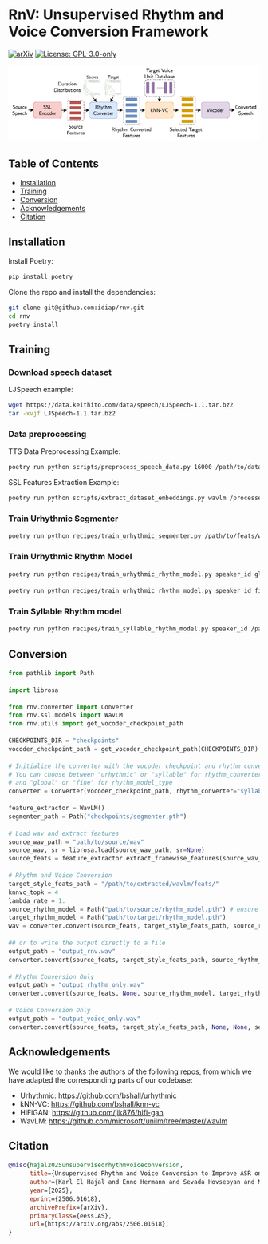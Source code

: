 <!--
SPDX-FileCopyrightText: 2025 Idiap Research Institute
SPDX-FileContributor: Karl El Hajal

SPDX-License-Identifier: GPL-3.0-only
-->

# RnV: Unsupervised Rhythm and Voice Conversion Framework


[![arXiv](https://img.shields.io/badge/arXiv-2506.01618-b31b1b.svg)](https://arxiv.org/abs/2506.01618)
[![License: GPL-3.0-only](https://img.shields.io/badge/License-GPL%20v3-blue.svg)](LICENSES/GPL-3.0-only.txt)

![RnV Framework Overview](assets/RnV.png)

## Table of Contents
- [Installation](#installation)
- [Training](#training)
- [Conversion](#conversion)
- [Acknowledgements](#acknowledgements)
- [Citation](#citation)

## Installation

Install Poetry:
```bash
pip install poetry
```

Clone the repo and install the dependencies:
```bash
git clone git@github.com:idiap/rnv.git
cd rnv
poetry install
```

## Training

### Download speech dataset

LJSpeech example:
```bash
wget https://data.keithito.com/data/speech/LJSpeech-1.1.tar.bz2
tar -xvjf LJSpeech-1.1.tar.bz2
```

### Data preprocessing

TTS Data Preprocessing Example:
```bash
poetry run python scripts/preprocess_speech_data.py 16000 /path/to/dataset /processed/dataset/output/path
```

SSL Features Extraction Example:
```bash
poetry run python scripts/extract_dataset_embeddings.py wavlm /processed/dataset/output/path /processed/dataset/output/path
```

### Train Urhythmic Segmenter

```bash
poetry run python recipes/train_urhythmic_segmenter.py /path/to/feats/wavlm checkpoints/segmenter.pth 3
```

### Train Urhythmic Rhythm Model

```bash
poetry run python recipes/train_urhythmic_rhythm_model.py speaker_id global /path/to/feats/wavlm checkpoints/segmenter.pth path/to/save/output

poetry run python recipes/train_urhythmic_rhythm_model.py speaker_id fine /path/to/feats/wavlm checkpoints/segmenter.pth path/to/save/output
```

### Train Syllable Rhythm model

```bash
poetry run python recipes/train_syllable_rhythm_model.py speaker_id /path/to/speaker/audio checkpoints/segmenter.pth /path/to/save/output
```

## Conversion

```python
from pathlib import Path

import librosa

from rnv.converter import Converter
from rnv.ssl.models import WavLM
from rnv.utils import get_vocoder_checkpoint_path

CHECKPOINTS_DIR = "checkpoints"
vocoder_checkpoint_path = get_vocoder_checkpoint_path(CHECKPOINTS_DIR)

# Initialize the converter with the vocoder checkpoint and rhythm conversion settings
# You can choose between "urhythmic" or "syllable" for rhythm_converter
# and "global" or "fine" for rhythm_model_type
converter = Converter(vocoder_checkpoint_path, rhythm_converter="syllable", rhythm_model_type="global") # or "fine" for fine-grained rhythm conversion

feature_extractor = WavLM()
segmenter_path = Path("checkpoints/segmenter.pth")

# Load wav and extract features
source_wav_path = "path/to/source/wav"
source_wav, sr = librosa.load(source_wav_path, sr=None)
source_feats = feature_extractor.extract_framewise_features(source_wav_path, output_layer=None).cpu()

# Rhythm and Voice Conversion
target_style_feats_path = "/path/to/extracted/wavlm/feats/"
knnvc_topk = 4
lambda_rate = 1.
source_rhythm_model = Path("path/to/source/rhythm_model.pth") # ensure these correspond to the chosen rhythm model type
target_rhythm_model = Path("path/to/target/rhythm_model.pth")
wav = converter.convert(source_feats, target_style_feats_path, source_rhythm_model, target_rhythm_model, segmenter_path, knnvc_topk, lambda_rate, source_wav=source_wav)

## or to write the output directly to a file
output_path = "output_rnv.wav"
converter.convert(source_feats, target_style_feats_path, source_rhythm_model, target_rhythm_model, segmenter_path, knnvc_topk, lambda_rate, source_wav=source_wav, save_path=output_path)

# Rhythm Conversion Only
output_path = "output_rhythm_only.wav"
converter.convert(source_feats, None, source_rhythm_model, target_rhythm_model, segmenter_path, source_wav=source_wav, save_path=output_path)

# Voice Conversion Only
output_path = "output_voice_only.wav"
converter.convert(source_feats, target_style_feats_path, None, None, segmenter_path, knnvc_topk, lambda_rate, save_path=output_path)
```

## Acknowledgements

We would like to thanks the authors of the following repos, from which we have adapted the corresponding parts of our codebase:

* Urhythmic: https://github.com/bshall/urhythmic
* kNN-VC: https://github.com/bshall/knn-vc
* HiFiGAN: https://github.com/jik876/hifi-gan
* WavLM: https://github.com/microsoft/unilm/tree/master/wavlm

## Citation

```bibtex
@misc{hajal2025unsupervisedrhythmvoiceconversion,
      title={Unsupervised Rhythm and Voice Conversion to Improve ASR on Dysarthric Speech}, 
      author={Karl El Hajal and Enno Hermann and Sevada Hovsepyan and Mathew Magimai.-Doss},
      year={2025},
      eprint={2506.01618},
      archivePrefix={arXiv},
      primaryClass={eess.AS},
      url={https://arxiv.org/abs/2506.01618}, 
}
```